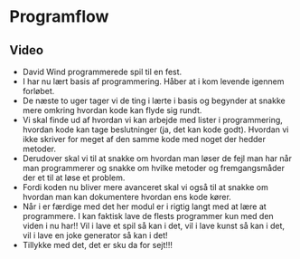 # Programflow



## Video

- David Wind programmerede spil til en fest. 
- I har nu lært basis af programmering. Håber at i kom levende igennem forløbet. 
- De næste to uger tager vi de ting i lærte i basis og begynder at snakke mere omkring hvordan kode kan flyde sig rundt. 
- Vi skal finde ud af hvordan vi kan arbejde med lister i programmering, hvordan kode kan tage beslutninger (ja, det kan kode godt). Hvordan vi ikke skriver for meget af den samme kode med noget der hedder metoder. 
- Derudover skal vi til at snakke om hvordan man løser de fejl man har når man programmerer og snakke om hvilke metoder og fremgangsmåder der et til at løse et problem. 
- Fordi koden nu bliver mere avanceret skal vi også til at snakke om hvordan man kan dokumentere hvordan ens kode kører. 
- Når i er færdige med det her modul er i rigtig langt med at lære at programmere. I kan faktisk lave de flests programmer kun med den viden i nu har!! Vil i lave et spil så kan i det, vil i lave kunst så kan i det, vil i lave en joke generator så kan i det! 
- Tillykke med det, det er sku da for sejt!!!

